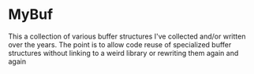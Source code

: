 MyBuf
=====

This a collection of various buffer structures I've collected and/or written
over the years. The point is to allow code reuse of specialized buffer
structures without linking to a weird library or rewriting them again
and again
